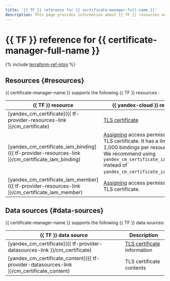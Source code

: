 ```yaml
---
title: '{{ TF }} reference for {{ certificate-manager-full-name }}'
description: This page provides information about {{ TF }} resources and data sources supported by {{ certificate-manager-name }}.
---
```


# {{ TF }} reference for {{ certificate-manager-full-name }}

{% include [terraform-ref-intro](../_includes/terraform-ref-intro.md) %}

## Resources {#resources}

{{ certificate-manager-name }} supports the following {{ TF }} resources :

| **{{ TF }} resource** | **{{ yandex-cloud }} resource** |
| --- | --- |
| [yandex_cm_certificate]({{ tf-provider-resources-link }}/cm_certificate) | [TLS certificate](./concepts/index.md#types) |
| [yandex_cm_certificate_iam_binding]({{ tf-provider-resources-link }}/cm_certificate_iam_binding)| [Assigning](../iam/concepts/access-control/index.md#access-bindings) access permissions for a TLS certificate. It has a limit of 1,000 bindings per resource. <br>We recommend using `yandex_cm_certificate_iam_member` instead of `yandex_cm_certificate_iam_binding`. |
| [yandex_cm_certificate_iam_member]({{ tf-provider-resources-link }}/cm_certificate_iam_member) |  [Assigning](../iam/concepts/access-control/index.md#access-bindings) access permissions for a TLS certificate. |


## Data sources {#data-sources}

{{ certificate-manager-name }} supports the following {{ TF }} data sources:

| **{{ TF }} data source** | **Description** |
| --- | --- |
| [yandex_cm_certificate]({{ tf-provider-datasources-link }}/cm_certificate) | [TLS certificate](./concepts/index.md#types) information |
| [yandex_cm_certificate_content]({{ tf-provider-datasources-link }}/cm_certificate_content) | TLS certificate contents |